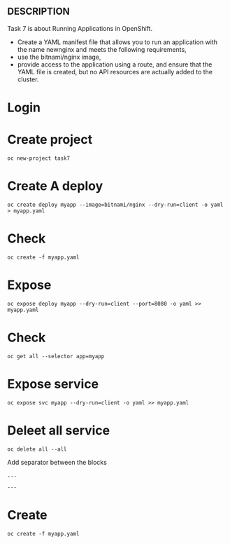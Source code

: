 DESCRIPTION
---
Task 7 is about Running Applications in OpenShift.
- Create a YAML manifest file that allows you to run an application with the name newnginx and meets the following requirements,
- use the bitnami/nginx image,
- provide access to the application using a route, and ensure that the YAML file is created, but no API resources are actually added to the cluster.

# Login 


# Create project 

```
oc new-project task7
```

# Create A deploy 

```
oc create deploy myapp --image=bitnami/nginx --dry-run=client -o yaml > myapp.yaml
```

# Check 

```
oc create -f myapp.yaml
```

# Expose

```
oc expose deploy myapp --dry-run=client --port=8080 -o yaml >> myapp.yaml
```

# Check 

```
oc get all --selector app=myapp
```

# Expose service 

```
oc expose svc myapp --dry-run=client -o yaml >> myapp.yaml
```

# Deleet all service 

```
oc delete all --all
```
Add separator between the blocks 
```
...

---
```
# Create 

```
oc create -f myapp.yaml
```

